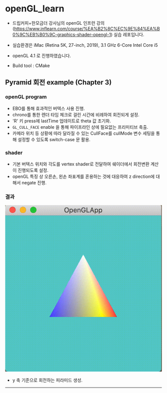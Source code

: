 # openGL_learn
- 드립커피+한모금더 강사님의 openGL 인프런 강의(https://www.inflearn.com/course/%EA%B2%8C%EC%9E%84%EA%B0%9C%EB%B0%9C-graphics-shader-opengl-1) 실습 레포입니다.

- 실습환경은 iMac (Retina 5K, 27-inch, 2019), 3.1 GHz 6-Core Intel Core i5
- openGL 4.1 로 진행하였습니다.
- Build tool : CMake

## Pyramid 회전 example (Chapter 3)
### openGL program
- EBO를 통해 효과적인 버텍스 사용 진행.
- chrono를 통한 렌더 타임 체크로 걸린 시간에 비례하여 회전되게 설정.
- 'R' 키 press에 lastTime 업데이트로 theta 값 초기화.
- `GL_CULL_FACE` enable 을 통해 파이프라인 상에 필요없는 프리미티브 축출.
- 카메라 위치 등 상황에 따라 달라질 수 있는 CullFace를 cullMode 변수 세팅을 통해 설정할 수 있도록 switch-case 문 활용.

### shader
- 기본 버텍스 위치와 각도를 vertex shader로 전달하여 쉐이더에서 회전변환 계산이 진행되도록 설정.
- openGL 특징 상 오른손, 왼손 좌표계를 혼용하는 것에 대응하여 z direction에 대해서 negate 진행.

### 결과
![Alt text](./readmeData/Screen-Recording-2024-12-04-at-1.19.38-PM.gif)

- y 축 기준으로 회전하는 피라미드 생성.


---
